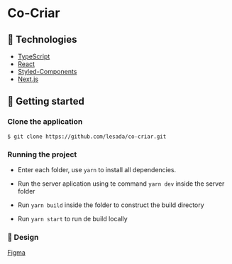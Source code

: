 # Co-Criar

## 🧪 Technologies

- [TypeScript](https://www.typescriptlang.org/)
- [React](https://react.dev/)
- [Styled-Components](https://styled-components.com/)
- [Next.js](https://nextjs.org/)

## 🚀 Getting started

### Clone the application

`$ git clone https://github.com/lesada/co-criar.git`

### Running the project

- Enter each folder, use `yarn` to install all dependencies.
- Run the server aplication using te command `yarn dev` inside the server folder

- Run `yarn build` inside the folder to construct the build directory
- Run `yarn start` to run de build locally

### 🎨 Design

[Figma]([https://www.figma.com/file/hStalNBQ6C01YhAuAjJtTr/Coffee-Delivery-%E2%80%A2-Desafio-React-Native-(Community)?node-id=2%3A12&mode=dev>](https://www.figma.com/file/tuWMfKi65jaxFdwrByysiT/COCRIAR?node-id=1%3A3063&mode=dev)https://www.figma.com/file/tuWMfKi65jaxFdwrByysiT/COCRIAR?node-id=1%3A3063&mode=dev)


